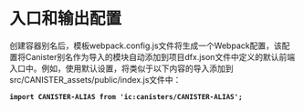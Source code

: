 # 入口和输出配置

创建容器别名后，模板webpack.config.js文件将生成一个Webpack配置，该配置将Canister别名作为导入的模块自动添加到项目dfx.json文件中定义的默认前端入口中。例如，使用默认设置，将类似于以下内容的导入添加到src/CANISTER\_assets/public/index.js文件中：‌

**`import CANISTER-ALIAS from 'ic:canisters/CANISTER-ALIAS';`**  


